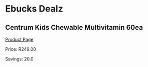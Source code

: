 
# Ebucks Dealz
## Centrum Kids Chewable Multivitamin 60ea
[Product Page](https://www.ebucks.com/web/shop/productSelected.do?prodId=1133306802&catId=1133291653)

Price: R249.00

Savings: 20.0


	